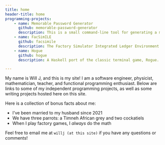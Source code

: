 ```yaml
---
title: home
header-title: home
programming-projects:
    - name: Memorable Password Generator
      github: memorable-password-generator
      description: This is a small command-line tool for generating a memorable password using words from EFF's wordlist. It uses Polysemy for managing effects such as random number generation.
    - name: FacSimILE
      github: facsimile
      description: The Factory Simulator Integrated Ledger Environment is a terminal-based tool for calculating production chains in factory simulator games such as Factorio and Satisfactory. It uses the brick TUI library and Edward Kmett's recursion-schemes library for computing and summarizing production requirements.
    - name: Hogue
      github: hogue
      description: A Haskell port of the classic terminal game, Rogue. Rogue's internal state is easy to model as a pure function of the previous state, and the UI can also be slightly cleaned up and ported into brick.

---
```


My name is Will J, and this is my site! I am a software engineer, physicist, mathematician, teacher, and functional programming enthusiast. Below are links to some of my independent programming projects, as well as some writing projects hosted here on this site.

Here is a collection of bonus facts about me:

- I've been married to my husband since 2021
- We have three parrots: a Timneh African grey and two cockatiels
- When I play factory games, I _always_ do the math

Feel free to email me at `willj (at this site)` if you have any questions or comments!
